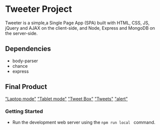 # Tweeter Project

Tweeter is a simple,a Single Page App (SPA) built with HTML, CSS, JS, jQuery and AJAX on the client-side, and Node, Express and MongoDB on the server-side.

## Dependencies

- body-parser
- chance
- express

## Final Product

["Laptop mode"](https://github.com/kogantimounika/tweeter/blob/master/docs/laptop-mode.png)
["Tablet mode"](https://github.com/kogantimounika/tweeter/blob/master/docs/tablet-mode.png)
["Tweet Box"](https://github.com/kogantimounika/tweeter/blob/master/docs/tweet-box.png)
["Tweets"](https://github.com/kogantimounika/tweeter/blob/master/docs/tweets.png)
["alert"](https://github.com/kogantimounika/tweeter/blob/master/docs/alert.png)

### Getting Started

- Run the development web server using the `npm run local ` command.

